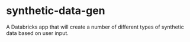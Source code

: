 # synthetic-data-gen
A Databricks app that will create a number of different types of synthetic data based on user input.
